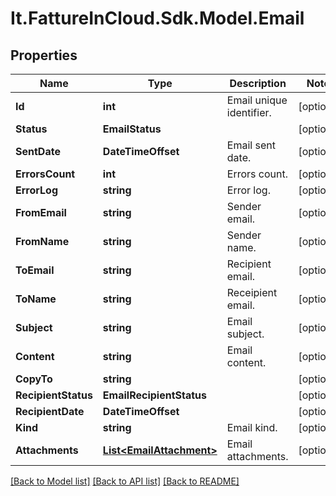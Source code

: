 # It.FattureInCloud.Sdk.Model.Email

## Properties

Name | Type | Description | Notes
------------ | ------------- | ------------- | -------------
**Id** | **int** | Email unique identifier. | [optional] 
**Status** | **EmailStatus** |  | [optional] 
**SentDate** | **DateTimeOffset** | Email sent date. | [optional] 
**ErrorsCount** | **int** | Errors count. | [optional] 
**ErrorLog** | **string** | Error log. | [optional] 
**FromEmail** | **string** | Sender email. | [optional] 
**FromName** | **string** | Sender name. | [optional] 
**ToEmail** | **string** | Recipient email. | [optional] 
**ToName** | **string** | Receipient email. | [optional] 
**Subject** | **string** | Email subject. | [optional] 
**Content** | **string** | Email content. | [optional] 
**CopyTo** | **string** |  | [optional] 
**RecipientStatus** | **EmailRecipientStatus** |  | [optional] 
**RecipientDate** | **DateTimeOffset** |  | [optional] 
**Kind** | **string** | Email kind. | [optional] 
**Attachments** | [**List&lt;EmailAttachment&gt;**](EmailAttachment.md) | Email attachments. | [optional] 

[[Back to Model list]](../README.md#documentation-for-models) [[Back to API list]](../README.md#documentation-for-api-endpoints) [[Back to README]](../README.md)


